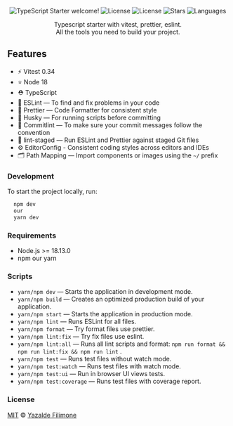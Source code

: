  <p align="center">
  <img src="https://img.shields.io/static/v1?label=TypeScript Starter&message=Welcome&color=FFFFFF&labelColor=110C2F" alt="TypeScript Starter welcome!" />
  <img alt="License" src="https://img.shields.io/static/v1?label=version&message=1.0&color=FFFFFF&labelColor=110C2F">
  <img alt="License" src="https://img.shields.io/static/v1?label=license&message=MIT&color=FFFFFF&labelColor=110C2F">
  <img alt="Stars" src="https://img.shields.io/github/stars/yazaldefilimonepinto/typescript-starter?color=FFFFFF&labelColor=110C2F">
  <img alt="Languages" src="https://img.shields.io/github/languages/count/yazaldefilimonepinto/typescript-starter?color=FFFFFF&labelColor=110C2F">
</p>
<p align="center" >
Typescript starter with vitest, prettier, eslint. <br>
All the tools you need to build your project.
<P/>

## Features

- ⚡️ Vitest 0.34
- ⭐ Node 18
- ⛑ TypeScript
- 📏 ESLint — To find and fix problems in your code
- 💖 Prettier — Code Formatter for consistent style
- 🐶 Husky — For running scripts before committing
- 🚓 Commitlint — To make sure your commit messages follow the convention
- 🚫 lint-staged — Run ESLint and Prettier against staged Git files
- ⚙️ EditorConfig - Consistent coding styles across editors and IDEs
- 🗂 Path Mapping — Import components or images using the `~/` prefix

### Development

To start the project locally, run:

```bash
  npm dev
  our
  yarn dev
```

### Requirements

- Node.js >= 18.13.0
- npm our yarn

### Scripts

- `yarn/npm dev` — Starts the application in development mode.
- `yarn/npm build` — Creates an optimized production build of your application.
- `yarn/npm start` — Starts the application in production mode.
- `yarn/npm lint` — Runs ESLint for all files.
- `yarn/npm format` — Try format files use prettier.
- `yarn/npm lint:fix` — Try fix files use eslint.
- `yarn/npm lint:all` — Runs all lint scripts and format: `npm run format && npm run lint:fix && npm run lint` .
- `yarn/npm test` — Runs test files without watch mode.
- `yarn/npm test:watch` — Runs test files with watch mode.
- `yarn/npm test:ui` — Run in browser UI views tests.
- `yarn/npm test:coverage` — Runs test files with coverage report.

<a id="license"></a>

### License

[MIT](https://github.com/yazaldefilimonepinto/typescript-starter/blob/main/LICENSE) © [Yazalde Filimone](https://www.linkedin.com/in/yazalde-filimone/)
